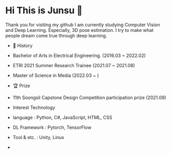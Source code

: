 # Hi This is Junsu 👋
Thank you for visiting my github
I am currently studying Computer Vision and Deep Learning. Especially, 3D pose estimation.
I try to make what people dream come true through deep learning.

- 🔭 History
- Bachelor of Arts in Electrical Engineering. (2016.03 ~ 2022.02)
- ETRI 2021 Summer Research Trainee (2021.07 ~ 2021.08)
- Master of Science in Media (2022.03 ~ )

- 🏆 Prize 
- 11th Soongsil Capstone Design Competition participation prize (2021.09)

- Interest Technology
- language : Python, C#, JavaScript, HTML, CSS
- DL Framework : Pytorch, TensorFlow
- Tool & etc. : Unity, Linux
-
<!--
**kimjunsu97/kimjunsu97** is a ✨ _special_ ✨ repository because its `README.md` (this file) appears on your GitHub profile.

Here are some ideas to get you started:

- 🔭 I’m currently working on ...
  - 숭실대학교 Graphics & Smart Convergence Lab 연구생
- 🌱 I’m currently learning ...
- 👯 I’m looking to collaborate on ...
- 🤔 I’m looking for help with ...
- 💬 Ask me about ...
- 📫 How to reach me: ...
- 😄 Pronouns: ...
- ⚡ Fun fact: ...
-->

